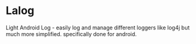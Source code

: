 Lalog
=====

Light Android Log - easily log and manage different loggers like log4j but much more simplified. specifically done for android.
